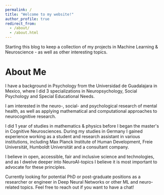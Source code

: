 ```yaml
---
permalink: /
title: "Welcome to my website!"
author_profile: true
redirect_from: 
  - /about/
  - /about.html
---
```


Starting this blog to keep a collection of my projects in Machine Learning & Neuroscience - as well as other interesting topics.

# About Me

I have a background in Psychology from the Universidad de Guadalajara in Mexico, where I did 3 specializations in Neuropsychology, Social Psychology and Special Educational Needs.

I am interested in the neuro-, social- and psychological research of mental health, as well as applying mathematical and computational approaches to neurocognitive research. 

I did 1 year of studies in mathematics & physics before I began the master's in Cognitive Neurosciences. During my studies in Germany I gained experience working as a student and research assistant in various institutions, including Max Planck Institute of Human Development, Freie Universität, Humboldt Universität and a consultant company. 

I believe in open, accessible, fair and inclusive science and technologies, and as I dwelve deeper into NeuroAI-topics I believe it is most important to advocate for these principles.

Currently looking for potential PhD or post-graduate positions as a researcher or engineer in Deep Neural Networks or other ML and neuro-related topics. Feel free to reach out if you want to have a chat!

